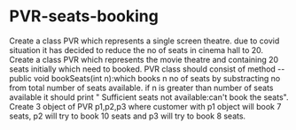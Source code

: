 # PVR-seats-booking
Create a class PVR which represents a single screen theatre. due to covid situation it has  decided to reduce the no of seats in cinema hall to 20. Create a class PVR which represents the movie theatre and containing 20 seats initially which need to booked. PVR class should consist of  method -- public void bookSeats(int n):which books n no of seats by substracting no from total  number of seats available. if n is greater than number of seats available it should print " Sufficient seats not available:can't book the seats". Create 3 object of PVR p1,p2,p3 where customer with p1 object will book 7 seats, p2 will try to book 10 seats and p3 will try  to book 8 seats.
